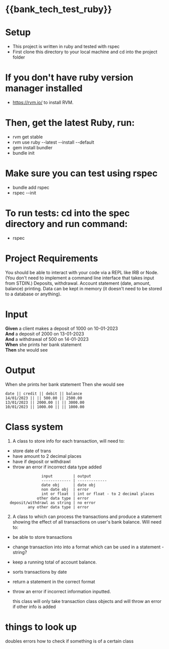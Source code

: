 # {{bank_tech_test_ruby}}

# Setup

- This project is written in ruby and tested with rspec
- First clone this directory to your local machine and cd into the project folder

# If you don't have ruby version manager installed

- https://rvm.io/ to install RVM.

# Then, get the latest Ruby, run:

- rvm get stable
- rvm use ruby --latest --install --default
- gem install bundler
- bundle init

# Make sure you can test using rspec

- bundle add rspec
- rspec --init

# To run tests: cd into the spec directory and run command:

- rspec

# Project Requirements

You should be able to interact with your code via a REPL like IRB or Node. (You don't need to implement a command line interface that takes input from STDIN.)
Deposits, withdrawal.
Account statement (date, amount, balance) printing.
Data can be kept in memory (it doesn't need to be stored to a database or anything).

# Input

**Given** a client makes a deposit of 1000 on 10-01-2023  
**And** a deposit of 2000 on 13-01-2023  
**And** a withdrawal of 500 on 14-01-2023  
**When** she prints her bank statement  
**Then** she would see

# Output

When she prints her bank statement
Then she would see

```
date || credit || debit || balance
14/01/2023 || || 500.00 || 2500.00
13/01/2023 || 2000.00 || || 3000.00
10/01/2023 || 1000.00 || || 1000.00
```

# Class system

1. A class to store info for each transaction, will need to:

- store date of trans
- have amount to 2 decimal places
- have if deposit or withdrawl
- throw an error if incorrect data type added

```
                input         | output
                ------------- | -------------
                date obj      | date obj
                non date obj  | error
                int or float  | int or float - to 2 decimal places
              other data type | error
  deposit/withdrawl as string | no error
          any other data type | error
```

2. A class to which can process the transactions and produce a
   statement showing the effect of all transactions on user's bank balance. Will need to:

- be able to store transactions
- change transaction into into a format which can be used in a statement - string?
- keep a running total of account balance.
- sorts transactions by date
- return a statement in the correct format
- throw an error if incorrect information inputted.

  this class will only take transaction class objects and will throw an error if other info is added

# things to look up

doubles
errors
how to check if something is of a certain class
